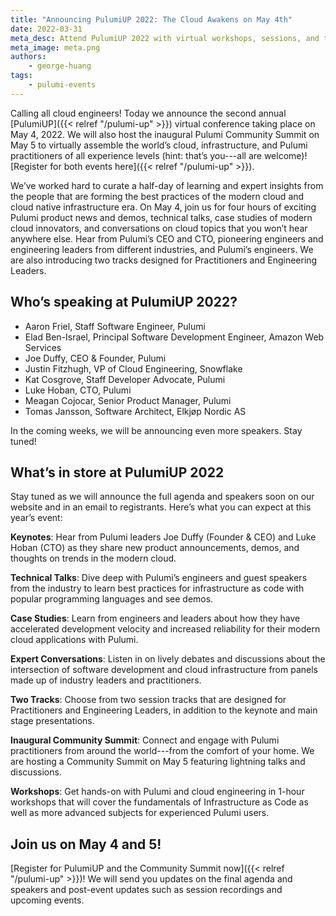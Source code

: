```yaml
---
title: "Announcing PulumiUP 2022: The Cloud Awakens on May 4th"
date: 2022-03-31
meta_desc: Attend PulumiUP 2022 with virtual workshops, sessions, and talks about cloud engineering, infrastructure as code, and modern cloud architectures with great speakers!
meta_image: meta.png
authors:
    - george-huang
tags:
    - pulumi-events
---
```


Calling all cloud engineers! Today we announce the second annual [PulumiUP]({{< relref "/pulumi-up" >}}) virtual conference taking place on May 4, 2022. We will also host the inaugural Pulumi Community Summit on May 5 to virtually assemble the world’s cloud, infrastructure, and Pulumi practitioners of all experience levels (hint: that’s you---all are welcome)! [Register for both events here]({{< relref "/pulumi-up" >}}).

<!--more-->

We’ve worked hard to curate a half-day of learning and expert insights from the people that are forming the best practices of the modern cloud and cloud native infrastructure era. On May 4, join us for four hours of exciting Pulumi product news and demos, technical talks, case studies of modern cloud innovators, and conversations on cloud topics that you won’t hear anywhere else. Hear from Pulumi’s CEO and CTO, pioneering engineers and engineering leaders from different industries, and Pulumi’s engineers. We are also introducing two tracks designed for Practitioners and Engineering Leaders.

## Who’s speaking at PulumiUP 2022?

* Aaron Friel, Staff Software Engineer, Pulumi
* Elad Ben-Israel, Principal Software Development Engineer, Amazon Web Services
* Joe Duffy, CEO & Founder, Pulumi
* Justin Fitzhugh, VP of Cloud Engineering, Snowflake
* Kat Cosgrove, Staff Developer Advocate, Pulumi
* Luke Hoban, CTO, Pulumi
* Meagan Cojocar, Senior Product Manager, Pulumi
* Tomas Jansson, Software Architect, Elkjøp Nordic AS

In the coming weeks, we will be announcing even more speakers. Stay tuned!

## What’s in store at PulumiUP 2022

Stay tuned as we will announce the full agenda and speakers soon on our website and in an email to registrants. Here’s what you can expect at this year’s event:

**Keynotes**: Hear from Pulumi leaders Joe Duffy (Founder & CEO) and Luke Hoban (CTO) as they share new product announcements, demos, and thoughts on trends in the modern cloud.

**Technical Talks**: Dive deep with Pulumi’s engineers and guest speakers from the industry to learn best practices for infrastructure as code with popular programming languages and see demos.

**Case Studies**: Learn from engineers and leaders about how they have accelerated development velocity and increased reliability for their modern cloud applications with Pulumi.

**Expert Conversations**: Listen in on lively debates and discussions about the intersection of software development and cloud infrastructure from panels made up of industry leaders and practitioners.

**Two Tracks**: Choose from two session tracks that are designed for Practitioners and Engineering Leaders, in addition to the keynote and main stage presentations.

**Inaugural Community Summit**: Connect and engage with Pulumi practitioners from around the world---from the comfort of your home. We are hosting a Community Summit on May 5 featuring lightning talks and discussions.

**Workshops**: Get hands-on with Pulumi and cloud engineering in 1-hour workshops that will cover the fundamentals of Infrastructure as Code as well as more advanced subjects for experienced Pulumi users.

## Join us on May 4 and 5!

[Register for PulumiUP and the Community Summit now]({{< relref "/pulumi-up" >}})! We will send you updates on the final agenda and speakers and post-event updates such as session recordings and upcoming events.
